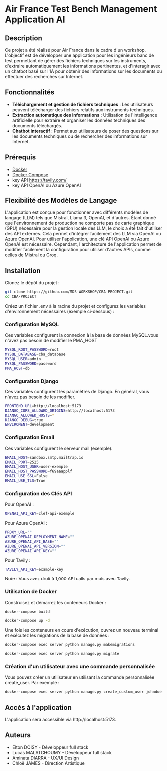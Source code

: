 # Air France Test Bench Management Application AI

## Description

Ce projet a été réalisé pour Air France dans le cadre d'un workshop. L'objectif est de développer une application pour les ingénieurs banc de test permettant de gérer des fichiers techniques sur les instruments, d'extraire automatiquement les informations pertinentes, et d'interagir avec un chatbot basé sur l'IA pour obtenir des informations sur les documents ou effectuer des recherches sur Internet.

## Fonctionnalités

- **Téléchargement et gestion de fichiers techniques** : Les utilisateurs peuvent télécharger des fichiers relatifs aux instruments techniques.
- **Extraction automatique des informations** : Utilisation de l'intelligence artificielle pour extraire et organiser les données techniques des documents téléchargés.
- **Chatbot interactif** : Permet aux utilisateurs de poser des questions sur les documents techniques ou de rechercher des informations sur Internet.

## Prérequis

- [Docker](https://docs.docker.com/get-docker/)
- [Docker Compose](https://docs.docker.com/compose/install/)
- key API https://tavily.com/
- key API OpenAI ou Azure OpenAI

## Flexibilité des Modèles de Langage

L'application est conçue pour fonctionner avec différents modèles de langage (LLM) tels que Mistral, Llama 3, OpenAI, et d'autres. Étant donné que l'environnement de production ne comporte pas de carte graphique (GPU) nécessaire pour la gestion locale des LLM, le choix a été fait d'utiliser des API externes. Cela permet d'intégrer facilement des LLM via OpenAI ou Azure OpenAI. Pour utiliser l'application, une clé API OpenAI ou Azure OpenAI est nécessaire. Cependant, l'architecture de l'application permet de modifier facilement la configuration pour utiliser d'autres APIs, comme celles de Mistral ou Groq.

## Installation

Clonez le dépôt du projet :

```sh
git clone https://github.com/MDS-WORKSHOP/CBA-PROJECT.git
cd CBA-PROJECT 
```

Créez un fichier .env à la racine du projet et configurez les variables d'environnement nécessaires (exemple ci-dessous) :

### Configuration MySQL

Ces variables configurent la connexion à la base de données MySQL.vous n'avez pas besoin de modifier le PMA_HOST

```sh
MYSQL_ROOT_PASSWORD=root
MYSQL_DATABASE=cba_database
MYSQL_USER=admin
MYSQL_PASSWORD=password
PMA_HOST=db
```

### Configuration Django

Ces variables configurent les paramètres de Django. En général, vous n'avez pas besoin de les modifier.

```sh
FRONTEND_URL=http://localhost:5173
DJANGO_CORS_ALLOWED_ORIGINS=http://localhost:5173
DJANGO_ALLOWED_HOSTS=*
DJANGO_DEBUG=true
ENVIROMENT=development
```

### Configuration Email 

Ces variables configurent le serveur mail (exemple).

```sh
EMAIL_HOST=sandbox.smtp.mailtrap.io
EMAIL_PORT=2525
EMAIL_HOST_USER=user-exemple
EMAIL_HOST_PASSWORD=f69aaapplf
EMAIL_USE_SSL=False
EMAIL_USE_TLS=True
```
### Configuration des Clés API

Pour OpenAI :
```sh
OPENAI_API_KEY=clef-api-exemple
```
Pour Azure OpenAI :
```sh
PROXY_URL=""
AZURE_OPENAI_DEPLOYMENT_NAME=""
AZURE_OPENAI_API_BASE=""
AZURE_OPENAI_API_VERSION=""
AZURE_OPENAI_API_KEY=""
```
Pour Tavily :
```sh
TAVILY_API_KEY=example-key
```
Note : Vous avez droit à 1,000 API calls par mois avec Tavily.

### Utilisation de Docker
Construisez et démarrez les conteneurs Docker :

```sh
docker-compose build

docker-compose up -d
```

Une fois les conteneurs en cours d'exécution, ouvrez un nouveau terminal et exécutez les migrations de la base de données :


```sh
docker-compose exec server python manage.py makemigrations

docker-compose exec server python manage.py migrate
```

### Création d'un utilisateur avec une commande personnalisée

Vous pouvez créer un utilisateur en utilisant la commande personnalisée create_user. Par exemple :
```sh
docker-compose exec server python manage.py create_custom_user johndoe johndoe@example.com password123 --first_name=John --last_name=Doe --profile=CD --role=admin --site=CDG
```

## Accès à l'application

L'application sera accessible via http://localhost:5173.


## Auteurs

- Elton DOISY - Développeur full stack
- Lucas MALATCHOUMY - Développeur full stack
- Aminata DIARRA - UX/UI Design
- Chloë JAMES - Direction Artistique
